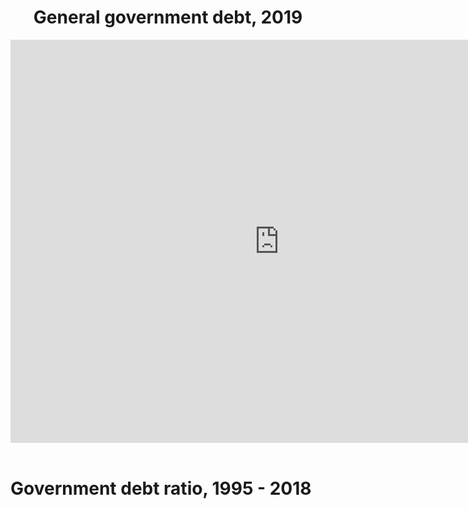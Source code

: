 <html>
    <header class="gvr_data">
        <h1>General government debt, 2019</h1>
        <iframe src="https://data.oecd.org/chart/69xS" width="860" height="645" style="border: 0" mozallowfullscreen="true" webkitallowfullscreen="true"                    allowfullscreen="true"><a href="https://data.oecd.org/chart/69xS" target="_blank">OECD Chart: General government debt, Total, % of GDP, Annual, 2019</a>           </iframe>
    </header>
</html>

# Government debt ratio, 1995 - 2018

<div class="flourish-embed flourish-chart" data-src="visualisation/4269208"><script src="https://public.flourish.studio/resources/embed.js"></script></div>



